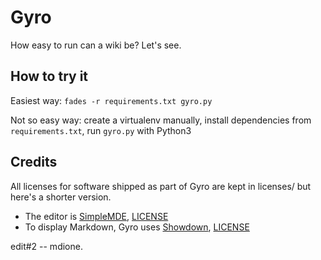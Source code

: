 # Gyro
How easy to run can a wiki be? Let's see.


## How to try it

Easiest way: `fades -r requirements.txt gyro.py`

Not so easy way: create a virtualenv manually, install dependencies from `requirements.txt`, run `gyro.py` with Python3


## Credits

All licenses for software shipped as part of Gyro are kept in licenses/ but here's a shorter version.

* The editor is [SimpleMDE](https://github.com/sparksuite/simplemde-markdown-editor), [LICENSE](https://github.com/sparksuite/simplemde-markdown-editor/blob/master/LICENSE)
* To display Markdown, Gyro uses [Showdown](https://github.com/showdownjs/showdown), [LICENSE](https://github.com/showdownjs/showdown/blob/master/license.txt)

edit#2 -- mdione.
